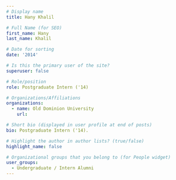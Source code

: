```yaml
---
# Display name
title: Hany Khalil

# Full Name (for SEO) 
first_name: Hany
last_name: Khalil

# Date for sorting
date: '2014'

# Is this the primary user of the site?
superuser: false

# Role/position
role: Postgraduate Intern ('14)

# Organizations/Affiliations
organizations:
  - name: Old Dominion University
    url: 

# Short bio (displayed in user profile at end of posts)
bio: Postgraduate Intern ('14). 

# Highlight the author in author lists? (true/false)
highlight_name: false

# Organizational groups that you belong to (for People widget)
user_groups:
  - Undergraduate / Intern Alumni
---
```

